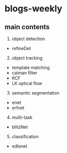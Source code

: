 # blogs-weekly

## main contents
1. object detection
  - refineDet

2. object tracking
  - template matching
  - calman filter 
  - KCF
  - LK optical flow

3. semantic segmentation
  - enet
  - erfnet

4. multi-task
  - blitzNet
  
5. classification
  - edlenet
